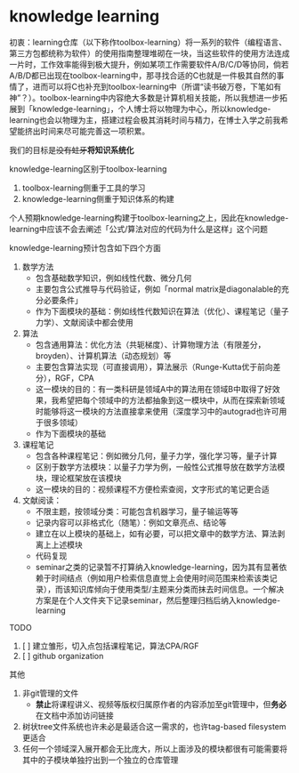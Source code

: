 # knowledge learning

初衷：learning仓库（以下称作toolbox-learning）将一系列的软件（编程语言、第三方包都统称为软件）的使用指南整理堆砌在一块，当这些软件的使用方法连成一片时，工作效率能得到极大提升，例如某项工作需要软件A/B/C/D等协同，倘若A/B/D都已出现在toolbox-learning中，那寻找合适的C也就是一件极其自然的事情了，进而可以将C也补充到toolbox-learning中（所谓“读书破万卷，下笔如有神”？）。toolbox-learning中内容绝大多数是计算机相关技能，所以我想进一步拓展到「knowledge-learning」，个人博士将以物理为中心，所以knowledge-learning也会以物理为主，搭建过程会极其消耗时间与精力，在博士入学之前我希望能挤出时间来尽可能完善这一项积累。

我们的目标是~~没有蛀牙~~**将知识系统化**

knowledge-learning区别于toolbox-learning

1. toolbox-learning侧重于工具的学习
2. knowledge-learning侧重于知识体系的构建

个人预期knowledge-learning构建于toolbox-learning之上，因此在knowledge-learning中应该不会去阐述「公式/算法对应的代码为什么是这样」这个问题

knowledge-learning预计包含如下四个方面

1. 数学方法
   * 包含基础数学知识，例如线性代数、微分几何
   * 主要包含公式推导与代码验证，例如「normal matrix是diagonalable的充分必要条件」
   * 作为下面模块的基础：例如线性代数知识在算法（优化）、课程笔记（量子力学）、文献阅读中都会使用
2. 算法
   * 包含通用算法：优化方法（共轭梯度）、计算物理方法（有限差分，broyden）、计算机算法（动态规划）等
   * 主要包含算法实现（可直接调用），算法展示（Runge-Kutta优于前向差分），RGF，CPA
   * 这一模块的目的：有一类科研是领域A中的算法用在领域B中取得了好效果，我希望把每个领域中的方法都抽象到这一模块中，从而在探索新领域时能够将这一模块的方法直接拿来使用（深度学习中的autograd也许可用于很多领域）
   * 作为下面模块的基础
3. 课程笔记
   * 包含各种课程笔记：例如微分几何，量子力学，强化学习等，量子计算
   * 区别于数学方法模块：以量子力学为例，一般性公式推导放在数学方法模块，理论框架放在该模块
   * 这一模块的目的：视频课程不方便检索查阅，文字形式的笔记更合适
4. 文献阅读：
   * 不限主题，按领域分类：可能包含机器学习，量子输运等等
   * 记录内容可以非格式化（随笔）：例如文章亮点、结论等
   * 建立在以上模块的基础上，如有必要，可以把文章中的数学方法、算法剥离上上述模块
   * 代码复现
   * seminar之类的记录暂不打算纳入knowledge-learning，因为其有显著依赖于时间结点（例如用户检索信息直觉上会使用时间范围来检索该类记录），而该知识库倾向于使用类型/主题来分类而抹去时间信息。一个解决方案是在个人文件夹下记录seminar，然后整理归档后纳入knowledge-learning

TODO

1. [ ] 建立雏形，切入点包括课程笔记，算法CPA/RGF
2. [ ] github organization

其他

1. 非git管理的文件
   * **禁止**将课程讲义、视频等版权归属原作者的内容添加至git管理中，但**务必**在文档中添加访问链接
2. 树状tree文件系统也许未必是最适合这一需求的，也许tag-based filesystem更适合
3. 任何一个领域深入展开都会无比庞大，所以上面涉及的模块都很有可能需要将其中的子模块单独拧出到一个独立的仓库管理
